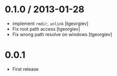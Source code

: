 
0.1.0 / 2013-01-28
==================

  * implement `rmdir`, `unlink` [tgeorgiev]
  * Fix root path access [tgeorgiev]
  * Fix wrong path resolve on windows [tgeorgiev]

0.0.1
=====

  * First release
